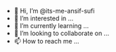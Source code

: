 - 👋 Hi, I’m @its-me-ansif-sufi
- 👀 I’m interested in ...
- 🌱 I’m currently learning ...
- 💞️ I’m looking to collaborate on ...
- 📫 How to reach me ...

<!---
its-me-ansif-sufi/its-me-ansif-sufi is a ✨ special ✨ repository because its `README.md` (this file) appears on your GitHub profile.
You can click the Preview link to take a look at your changes.
--->
